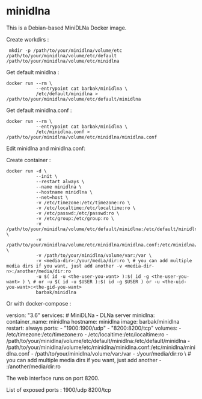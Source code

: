 # minidlna

This is a Debian-based MiniDLNa Docker image.

Create workdirs :

     mkdir -p /path/to/your/minidlna/volume/etc /path/to/your/minidlna/volume/etc/default /path/to/your/minidlna/volume/etc/minidlna

Get default minidlna :

    docker run --rm \
               --entrypoint cat barbak/minidlna \
               /etc/default/minidlna > /path/to/your/minidlna/volume/etc/default/minidlna

Get default minidlna.conf :

    docker run --rm \
               --entrypoint cat barbak/minidlna \
               /etc/minidlna.conf > /path/to/your/minidlna/volume/etc/minidlna/minidlna.conf

Edit minidlna and minidlna.conf:

Create container :

    docker run -d \
               --init \
               --restart always \
               --name minidlna \
               --hostname minidlna \
               --net=host \
               -v /etc/timezone:/etc/timezone:ro \
               -v /etc/localtime:/etc/localtime:ro \
               -v /etc/passwd:/etc/passwd:ro \
               -v /etc/group:/etc/group:ro \
               -v /path/to/your/minidlna/volume/etc/default/minidlna:/etc/default/minidlna \
               -v /path/to/your/minidlna/volume/etc/minidlna/minidlna.conf:/etc/minidlna/minidlna.conf \
               -v /path/to/your/minidlna/volume/var:/var \
               -v <media-dir>:/your/media/dir:ro \ # you can add multiple media dirs if you want, just add another -v <media-dir-n>:/another/media/dir:ro
               -u $( id -u <the-user-you-want> ):$( id -g <the-user-you-want> ) \ # or -u $( id -u $USER ):$( id -g $USER ) or -u <the-uid-you-want>:<the-gid-you-want>
               barbak/minidlna

Or with docker-compose :

version: "3.6"
services:
    # MiniDLNa - DLNa server
    minidlna:
        container_name: minidlna
        hostname: minidlna
        image: barbak/minidlna
        restart: always
        ports:
            - "1900:1900/udp"
            - "8200:8200/tcp"
        volumes:
            - /etc/timezone:/etc/timezone:ro
            - /etc/localtime:/etc/localtime:ro
            - /path/to/your/minidlna/volume/etc/default/minidlna:/etc/default/minidlna
            - /path/to/your/minidlna/volume/etc/minidlna/minidlna.conf:/etc/minidlna/minidlna.conf
            - /path/to/your/minidlna/volume/var:/var
            - <media-dir>:/your/media/dir:ro \ # you can add multiple media dirs if you want, just add another - <media-dir-n>:/another/media/dir:ro

The web interface runs on port 8200.

List of exposed ports : 1900/udp 8200/tcp
